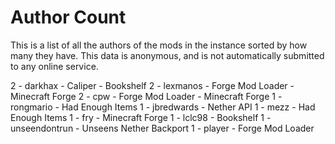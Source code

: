 # Author Count

This is a list of all the authors of the mods in the instance sorted by how many
they have. This data is anonymous, and is not automatically submitted to any
online service.

2 - darkhax
     - Caliper
     - Bookshelf
2 - lexmanos
     - Forge Mod Loader
     - Minecraft Forge
2 - cpw
     - Forge Mod Loader
     - Minecraft Forge
1 - rongmario
     - Had Enough Items
1 - jbredwards
     - Nether API
1 - mezz
     - Had Enough Items
1 - fry
     - Minecraft Forge
1 - lclc98
     - Bookshelf
1 - unseendontrun
     - Unseens Nether Backport
1 - player
     - Forge Mod Loader

